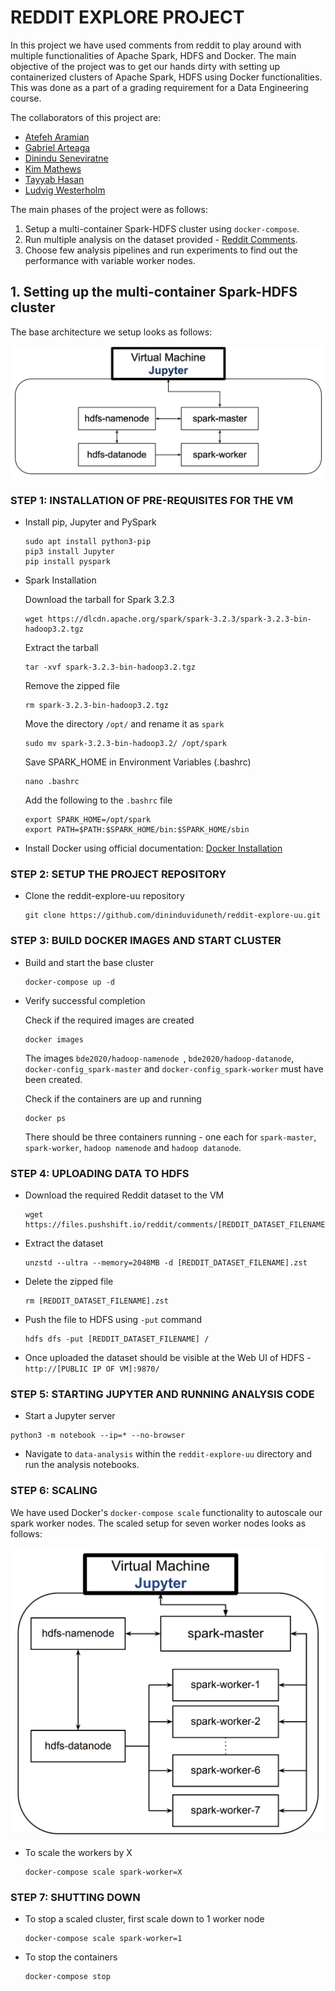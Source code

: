 # REDDIT EXPLORE PROJECT
In this project we have used comments from reddit to play around with multiple functionalities of Apache Spark, HDFS and Docker. The main objective of the project was to get our hands dirty with setting up containerized clusters of Apache Spark, HDFS using Docker functionalities. This was done as a part of a grading requirement for a Data Engineering course.

The collaborators of this project are:

* [Atefeh Aramian](https://github.com/atefeharemian "Atefeh Aramian")
* [Gabriel Arteaga](https://github.com/Gabriel-Arteaga "Gabriel Arteaga")
* [Dinindu Seneviratne](https://github.com/dininduviduneth "Dinindu Seneviratne")
* [Kim Mathews](https://github.com/kimkmathews "Kim Mathews")
* [Tayyab Hasan](https://github.com/TayyabHasan "Tayyab Hasan")
* [Ludvig Westerholm](https://github.com/neddul "Ludvig Westerholm")

The main phases of the project were as follows:

1. Setup a multi-container Spark-HDFS cluster using `docker-compose`.
2. Run multiple analysis on the dataset provided - [Reddit Comments](https://files.pushshift.io/reddit/comments/ "Reddict comments").
3. Choose few analysis pipelines and run experiments to find out the performance with variable worker nodes.

## 1. Setting up the multi-container Spark-HDFS cluster

The base architecture we setup looks as follows:

![Base Architecture](images/base-cluster.png)

### STEP 1: INSTALLATION OF PRE-REQUISITES FOR THE VM

* Install pip, Jupyter and PySpark

    ```
    sudo apt install python3-pip
    pip3 install Jupyter
    pip install pyspark
    ```

* Spark Installation

    Download the tarball for Spark 3.2.3
    ```
    wget https://dlcdn.apache.org/spark/spark-3.2.3/spark-3.2.3-bin-hadoop3.2.tgz
    ```
    Extract the tarball
    ```
    tar -xvf spark-3.2.3-bin-hadoop3.2.tgz
    ```
    Remove the zipped file
    ```
    rm spark-3.2.3-bin-hadoop3.2.tgz
    ```
    Move the directory `/opt/` and rename it as `spark`
    ```
    sudo mv spark-3.2.3-bin-hadoop3.2/ /opt/spark
    ```
    Save SPARK_HOME in Environment Variables (.bashrc)
    ```
    nano .bashrc
    ```
    Add the following to the `.bashrc` file
    ```
    export SPARK_HOME=/opt/spark
    export PATH=$PATH:$SPARK_HOME/bin:$SPARK_HOME/sbin
    ```

* Install Docker using official documentation: [Docker Installation](https://docs.docker.com/engine/install/ubuntu/ "Docker Installation")

### STEP 2: SETUP THE PROJECT REPOSITORY

* Clone the reddit-explore-uu repository

    ```
    git clone https://github.com/dininduviduneth/reddit-explore-uu.git
    ```

### STEP 3: BUILD DOCKER IMAGES AND START CLUSTER

* Build and start the base cluster

    ```
    docker-compose up -d
    ```
* Verify successful completion
    
    Check if the required images are created
    ```
    docker images
    ```
    The images `bde2020/hadoop-namenode `, `bde2020/hadoop-datanode`, `docker-config_spark-master` and `docker-config_spark-worker` must have been created.

    Check if the containers are up and running
    ```
    docker ps
    ```
    There should be three containers running - one each for `spark-master`, `spark-worker`, `hadoop namenode` and `hadoop datanode`.

### STEP 4: UPLOADING DATA TO HDFS

* Download the required Reddit dataset to the VM
    ```
    wget https://files.pushshift.io/reddit/comments/[REDDIT_DATASET_FILENAME].zst
    ```
* Extract the dataset
    ```
    unzstd --ultra --memory=2048MB -d [REDDIT_DATASET_FILENAME].zst
    ```
* Delete the zipped file
    ```
    rm [REDDIT_DATASET_FILENAME].zst
    ```
* Push the file to HDFS using `-put` command
    ```
    hdfs dfs -put [REDDIT_DATASET_FILENAME] /
    ```
* Once uploaded the dataset should be visible at the Web UI of HDFS - `http://[PUBLIC IP OF VM]:9870/`

### STEP 5: STARTING JUPYTER AND RUNNING ANALYSIS CODE

* Start a Jupyter server
```
python3 -m notebook --ip=* --no-browser
```

* Navigate to `data-analysis` within the `reddit-explore-uu` directory and run the analysis notebooks.

### STEP 6: SCALING

We have used Docker's `docker-compose scale` functionality to autoscale our spark worker nodes. The scaled setup for seven worker nodes looks as follows:

![Scaled Architecture](images/scaled-custer.png)

* To scale the workers by X
    ```
    docker-compose scale spark-worker=X
    ```

### STEP 7: SHUTTING DOWN

* To stop a scaled cluster, first scale down to 1 worker node
    ```
    docker-compose scale spark-worker=1
    ```

* To stop the containers
    ```
    docker-compose stop
    ```
